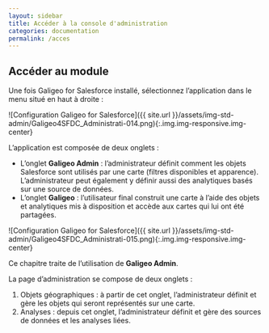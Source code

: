 ```yaml
---
layout: sidebar
title: Accéder à la console d'administration
categories: documentation
permalink: /acces
---
```


## Accéder au module

Une fois Galigeo for Salesforce installé, sélectionnez l’application dans le menu situé en haut à droite :

![Configuration Galigeo for Salesforce]({{ site.url }}/assets/img-std-admin/Galigeo4SFDC_Administrati-014.png){:.img.img-responsive.img-center}

L’application est composée de deux onglets :

- L’onglet **Galigeo Admin** : l’administrateur définit comment les objets Salesforce sont
utilisés par une carte (filtres disponibles et apparence). L’administrateur peut également y définir aussi des analytiques basés sur une source de données.
- L’onglet **Galigeo** : l’utilisateur final construit une carte à l’aide des objets et
analytiques mis à disposition et accède aux cartes qui lui ont été partagées.

![Configuration Galigeo for Salesforce]({{ site.url }}/assets/img-std-admin/Galigeo4SFDC_Administrati-015.png){:.img.img-responsive.img-center}


Ce chapitre traite de l’utilisation de **Galigeo Admin**.

La page d’administration se compose de deux onglets :

1. Objets géographiques : à partir de cet onglet, l’administrateur définit et gère les objets qui seront représentés sur une carte.
2. Analyses : depuis cet onglet, l’administrateur définit et gère des sources de données et les analyses liées.